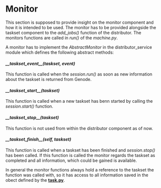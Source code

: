 # Monitor

This section is supposed to provide insight on the monitor component and how it is intended to be used. The monitor has to be provided alongside the taskset component to the _add\_jobs()_ function of the distributor. The monitors functions are called in _run()_ of the _machine.py_.

A monitor has to implement the _AbstractMonitor_ in the distributor\_service module which defines the following abstract methods:

#### _\_\_taskset\_event\_\_(taskset, event)_

  This function is called when the _session.run()_ as soon as new information about the taskset is returned from Genode.

#### _\_\_taskset\_start\_\_(taskset)_
   
  This function is called when a new taskset has benn started by calling the _session.start()_ function.

#### _\_\_taskset\_stop\_\_(taskset)_
   
  This function is not used from within the distributor component as of now.

#### _\_\_taskset_finish\_\_(self, taskset)_

  This function is called when a taskset has been finished and _session.stop()_ has been called. If this function is called the monitor regards the taskset as completed and all information, which could be gained is available. 
  

  In general the monitor functions always hold a reference to the taskset the function was called with, so it has access to all information saved in the obect defined by the [**task.py**](https://github.com/malsami/taskgen/blob/master/task.py).
